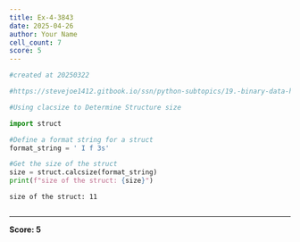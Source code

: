 ```yaml
---
title: Ex-4-3843
date: 2025-04-26
author: Your Name
cell_count: 7
score: 5
---
```


```python
#created at 20250322
```


```python
#https://stevejoe1412.gitbook.io/ssn/python-subtopics/19.-binary-data-handling
```


```python
#Using clacsize to Determine Structure size
```


```python
import struct
```


```python
#Define a format string for a struct
format_string = ' I f 3s'
```


```python
#Get the size of the struct
size = struct.calcsize(format_string)
print(f"size of the struct: {size}")
```

    size of the struct: 11



```python

```


---
**Score: 5**